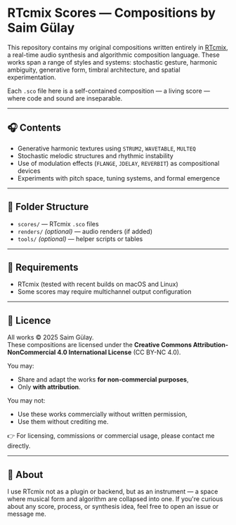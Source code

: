 # RTcmix Scores — Compositions by Saim Gülay

This repository contains my original compositions written entirely in [RTcmix](http://rtcmix.org), a real-time audio synthesis and algorithmic composition language. These works span a range of styles and systems: stochastic gesture, harmonic ambiguity, generative form, timbral architecture, and spatial experimentation.

Each `.sco` file here is a self-contained composition — a living score — where code and sound are inseparable.

---

## 🎧 Contents

- Generative harmonic textures using `STRUM2`, `WAVETABLE`, `MULTEQ`
- Stochastic melodic structures and rhythmic instability
- Use of modulation effects (`FLANGE`, `JDELAY`, `REVERBIT`) as compositional devices
- Experiments with pitch space, tuning systems, and formal emergence

---

## 📁 Folder Structure

- `scores/` — RTcmix `.sco` files
- `renders/` *(optional)* — audio renders (if added)
- `tools/` *(optional)* — helper scripts or tables

---

## 🔧 Requirements

- RTcmix (tested with recent builds on macOS and Linux)
- Some scores may require multichannel output configuration

---

## 🛑 Licence

All works © 2025 Saim Gülay.  
These compositions are licensed under the **Creative Commons Attribution-NonCommercial 4.0 International License** (CC BY-NC 4.0).

You may:
- Share and adapt the works **for non-commercial purposes**,  
- Only **with attribution**.

You may not:
- Use these works commercially without written permission,  
- Use them without crediting me.

👉 For licensing, commissions or commercial usage, please contact me directly.

---

## 🧠 About

I use RTcmix not as a plugin or backend, but as an instrument — a space where musical form and algorithm are collapsed into one. If you're curious about any score, process, or synthesis idea, feel free to open an issue or message me.

